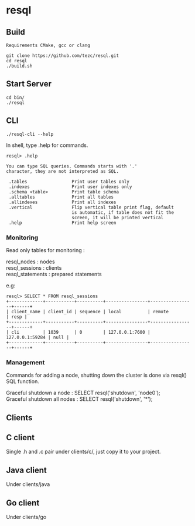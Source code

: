 # resql

## Build
```
Requirements CMake, gcc or clang

git clone https://github.com/tezc/resql.git
cd resql
./build.sh
```

## Start Server
```
cd bin/
./resql
```

## CLI 

```
./resql-cli --help
```

In shell, type .help for commands.

```
resql> .help

You can type SQL queries. Commands starts with '.' 
character, they are not interpreted as SQL. 

 .tables                 Print user tables only                  
 .indexes                Print user indexes only                 
 .schema <table>         Print table schema                      
 .alltables              Print all tables                        
 .allindexes             Print all indexes                       
 .vertical               Flip vertical table print flag, default 
                         is automatic, if table does not fit the 
                         screen, it will be printed vertical 
 .help                   Print help screen
```

### Monitoring
Read only tables for monitoring :

resql_nodes    : nodes  
resql_sessions : clients  
resql_statements : prepared statements

e.g:

```
resql> SELECT * FROM resql_sessions
+-------------+-----------+----------+----------------+-----------------+------+
| client_name | client_id | sequence | local          | remote          | resp |
+-------------+-----------+----------+----------------+-----------------+------+
| cli         | 1039      | 0        | 127.0.0.1:7600 | 127.0.0.1:59284 | null |
+-------------+-----------+----------+----------------+-----------------+------+

```

### Management

Commands for adding a node, shutting down the cluster is done via resql()
SQL function.

Graceful shutdown a node : SELECT resql('shutdown', 'node0');  
Graceful shutdown all nodes : SELECT resql('shutdown', '*');

## Clients

## C client
Single .h and .c pair under clients/c/, just copy it to your project.

## Java client
Under clients/java

## Go client
Under clients/go